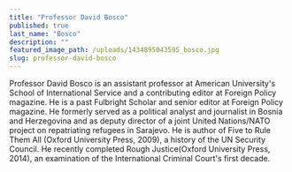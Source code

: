 ```yaml
---
title: "Professor David Bosco"
published: true
last_name: "Bosco"
description: ""
featured_image_path: /uploads/1434895043595_bosco.jpg
slug: professor-david-bosco
---
```


Professor David Bosco is an assistant professor at American University's School of International Service and a contributing editor at Foreign Policy magazine. He is a past Fulbright Scholar and senior editor at Foreign Policy magazine. He formerly served as a political analyst and journalist in Bosnia and Herzegovina and as deputy director of a joint United Nations/NATO project on repatriating refugees in Sarajevo. He is author of Five to Rule Them All (Oxford University Press, 2009), a history of the UN Security Council. He recently completed Rough Justice(Oxford University Press, 2014), an examination of the International Criminal Court's first decade.

